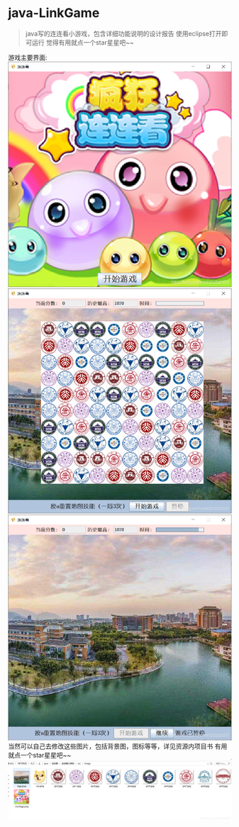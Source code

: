 # java-LinkGame

> java写的连连看小游戏，包含详细功能说明的设计报告
使用eclipse打开即可运行
觉得有用就点一个star星星吧~~

游戏主要界面:
![1](https://github.com/z5z56/java-LinkGame/blob/main/img/1.png)
![1](https://github.com/z5z56/java-LinkGame/blob/main/img/2.png)
![1](https://github.com/z5z56/java-LinkGame/blob/main/img/3.png)
当然可以自己去修改这些图片，包括背景图，图标等等，详见资源内项目书
有用就点一个star星星吧~~
![1](https://github.com/z5z56/java-LinkGame/blob/main/img/4.png)
